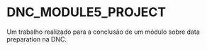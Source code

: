 # DNC_MODULE5_PROJECT
Um trabalho realizado para a conclusão de um módulo sobre data preparation na DNC. 
